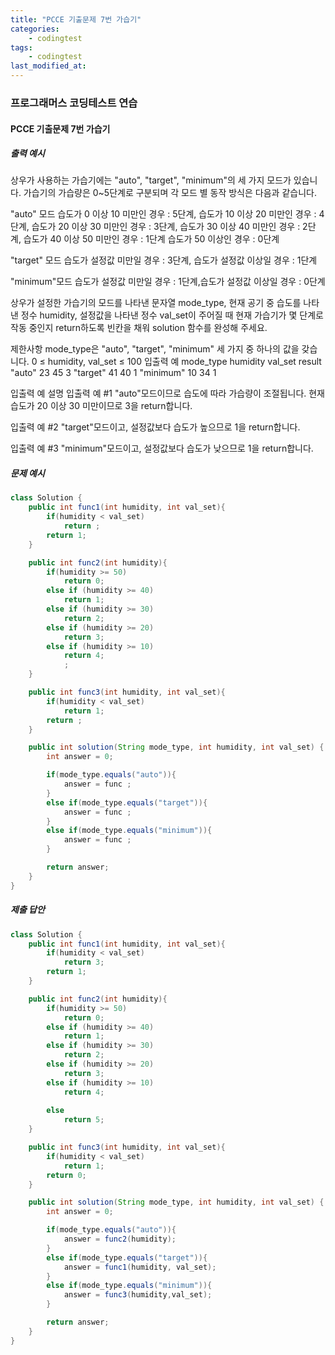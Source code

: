 ```yaml
---
title: "PCCE 기출문제 7번 가습기"
categories:
    - codingtest
tags:
    - codingtest
last_modified_at:
---
```


### 프로그래머스 코딩테스트 연습

#### PCCE 기출문제 7번 가습기


##### 출력 예시
상우가 사용하는 가습기에는 "auto", "target", "minimum"의 세 가지 모드가 있습니다. 가습기의 가습량은 0~5단계로 구분되며 각 모드 별 동작 방식은 다음과 같습니다.

"auto" 모드
습도가 0 이상 10 미만인 경우 : 5단계, 습도가 10 이상 20 미만인 경우 : 4단계, 습도가 20 이상 30 미만인 경우 : 3단계, 습도가 30 이상 40 미만인 경우 : 2단계, 습도가 40 이상 50 미만인 경우 : 1단계
습도가 50 이상인 경우 : 0단계

"target" 모드
습도가 설정값 미만일 경우 : 3단계, 습도가 설정값 이상일 경우 : 1단계

"minimum"모드
습도가 설정값 미만일 경우 : 1단계,습도가 설정값 이상일 경우 : 0단계

상우가 설정한 가습기의 모드를 나타낸 문자열 mode_type, 현재 공기 중 습도를 나타낸 정수 humidity, 설정값을 나타낸 정수 val_set이 주어질 때 현재 가습기가 몇 단계로 작동 중인지 return하도록 빈칸을 채워 solution 함수를 완성해 주세요.

제한사항
mode_type은 "auto", "target", "minimum" 세 가지 중 하나의 값을 갖습니다.
0 ≤ humidity, val_set ≤ 100
입출력 예
mode_type	humidity	val_set	result
"auto"	23	45	3
"target"	41	40	1
"minimum"	10	34	1

입출력 예 설명
입출력 예 #1
"auto"모드이므로 습도에 따라 가습량이 조절됩니다. 현재 습도가 20 이상 30 미만이므로 3을 return합니다.

입출력 예 #2
"target"모드이고, 설정값보다 습도가 높으므로 1을 return합니다.

입출력 예 #3
"minimum"모드이고, 설정값보다 습도가 낮으므로 1을 return합니다.

##### 문제 예시
```java
class Solution {
    public int func1(int humidity, int val_set){
        if(humidity < val_set)
            return ;
        return 1;
    }

    public int func2(int humidity){
        if(humidity >= 50)
            return 0;
        else if (humidity >= 40)
            return 1;
        else if (humidity >= 30)
            return 2;
        else if (humidity >= 20)
            return 3;
        else if (humidity >= 10)
            return 4;
            ;
    }

    public int func3(int humidity, int val_set){
        if(humidity < val_set)
            return 1;
        return ;
    }

    public int solution(String mode_type, int humidity, int val_set) {
        int answer = 0;

        if(mode_type.equals("auto")){
            answer = func ;
        }
        else if(mode_type.equals("target")){
            answer = func ;
        }
        else if(mode_type.equals("minimum")){
            answer = func ;
        }

        return answer;
    }
}
```


##### 제출 답안
```java
class Solution {
    public int func1(int humidity, int val_set){
        if(humidity < val_set)
            return 3;
        return 1;
    }

    public int func2(int humidity){
        if(humidity >= 50)
            return 0;
        else if (humidity >= 40)
            return 1;
        else if (humidity >= 30)
            return 2;
        else if (humidity >= 20)
            return 3;
        else if (humidity >= 10)
            return 4;
        
        else 
            return 5;
    }

    public int func3(int humidity, int val_set){
        if(humidity < val_set)
            return 1;
        return 0;
    }

    public int solution(String mode_type, int humidity, int val_set) {
        int answer = 0;

        if(mode_type.equals("auto")){
            answer = func2(humidity);
        }
        else if(mode_type.equals("target")){
            answer = func1(humidity, val_set);
        }
        else if(mode_type.equals("minimum")){
            answer = func3(humidity,val_set);
        }

        return answer;
    }
}
````